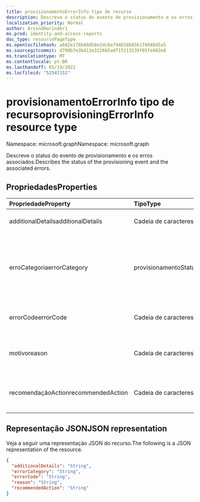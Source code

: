 ```yaml
---
title: provisionamentoErrorInfo tipo de recurso
description: Descreve o status do evento de provisionamento e os erros associados.
localization_priority: Normal
author: ArvindHarinder1
ms.prod: identity-and-access-reports
doc_type: resourcePageType
ms.openlocfilehash: a682e176b40d58e2dc0a794b58b8561f8948d5a5
ms.sourcegitcommit: d700b7e3b411e3226b5adf1f213539f05fe802e8
ms.translationtype: MT
ms.contentlocale: pt-BR
ms.lasthandoff: 05/19/2021
ms.locfileid: "52547152"
---
```

# <a name="provisioningerrorinfo-resource-type"></a><span data-ttu-id="7c40f-103">provisionamentoErrorInfo tipo de recurso</span><span class="sxs-lookup"><span data-stu-id="7c40f-103">provisioningErrorInfo resource type</span></span>

<span data-ttu-id="7c40f-104">Namespace: microsoft.graph</span><span class="sxs-lookup"><span data-stu-id="7c40f-104">Namespace: microsoft.graph</span></span>


<span data-ttu-id="7c40f-105">Descreve o status do evento de provisionamento e os erros associados.</span><span class="sxs-lookup"><span data-stu-id="7c40f-105">Describes the status of the provisioning event and the associated errors.</span></span> 

## <a name="properties"></a><span data-ttu-id="7c40f-106">Propriedades</span><span class="sxs-lookup"><span data-stu-id="7c40f-106">Properties</span></span>

| <span data-ttu-id="7c40f-107">Propriedade</span><span class="sxs-lookup"><span data-stu-id="7c40f-107">Property</span></span>     | <span data-ttu-id="7c40f-108">Tipo</span><span class="sxs-lookup"><span data-stu-id="7c40f-108">Type</span></span>        | <span data-ttu-id="7c40f-109">Descrição</span><span class="sxs-lookup"><span data-stu-id="7c40f-109">Description</span></span> |
|:-------------|:------------|:------------|
|<span data-ttu-id="7c40f-110">additionalDetails</span><span class="sxs-lookup"><span data-stu-id="7c40f-110">additionalDetails</span></span>|<span data-ttu-id="7c40f-111">Cadeia de caracteres</span><span class="sxs-lookup"><span data-stu-id="7c40f-111">String</span></span>|<span data-ttu-id="7c40f-112">Detalhes adicionais em caso de erro.</span><span class="sxs-lookup"><span data-stu-id="7c40f-112">Additional details in case of error.</span></span>|
|<span data-ttu-id="7c40f-113">erroCategoria</span><span class="sxs-lookup"><span data-stu-id="7c40f-113">errorCategory</span></span>|<span data-ttu-id="7c40f-114">provisionamentoStatusErrorCategory</span><span class="sxs-lookup"><span data-stu-id="7c40f-114">provisioningStatusErrorCategory</span></span>|<span data-ttu-id="7c40f-115">Categoriza o código de erro.</span><span class="sxs-lookup"><span data-stu-id="7c40f-115">Categorizes the error code.</span></span> <span data-ttu-id="7c40f-116">Os valores possíveis `failure` `nonServiceFailure` são, `success` , , `unknownFutureValue`</span><span class="sxs-lookup"><span data-stu-id="7c40f-116">Possible values are `failure`, `nonServiceFailure`, `success`, `unknownFutureValue`</span></span>|
|<span data-ttu-id="7c40f-117">errorCode</span><span class="sxs-lookup"><span data-stu-id="7c40f-117">errorCode</span></span>|<span data-ttu-id="7c40f-118">Cadeia de caracteres</span><span class="sxs-lookup"><span data-stu-id="7c40f-118">String</span></span>|<span data-ttu-id="7c40f-119">Código de erro único, se ocorreu algum.</span><span class="sxs-lookup"><span data-stu-id="7c40f-119">Unique error code if any occurred.</span></span> [<span data-ttu-id="7c40f-120">Saiba mais</span><span class="sxs-lookup"><span data-stu-id="7c40f-120">Learn more</span></span>](/azure/active-directory/reports-monitoring/concept-provisioning-logs#error-codes)|
|<span data-ttu-id="7c40f-121">motivo</span><span class="sxs-lookup"><span data-stu-id="7c40f-121">reason</span></span>|<span data-ttu-id="7c40f-122">Cadeia de caracteres</span><span class="sxs-lookup"><span data-stu-id="7c40f-122">String</span></span>|<span data-ttu-id="7c40f-123">Resume o status e descreve por que o status aconteceu.</span><span class="sxs-lookup"><span data-stu-id="7c40f-123">Summarizes the status and describes why the status happened.</span></span>|
|<span data-ttu-id="7c40f-124">recomendaçãoAction</span><span class="sxs-lookup"><span data-stu-id="7c40f-124">recommendedAction</span></span>|<span data-ttu-id="7c40f-125">Cadeia de caracteres</span><span class="sxs-lookup"><span data-stu-id="7c40f-125">String</span></span>|<span data-ttu-id="7c40f-126">Fornece a resolução para o erro correspondente.</span><span class="sxs-lookup"><span data-stu-id="7c40f-126">Provides the resolution for the corresponding error.</span></span>|

## <a name="json-representation"></a><span data-ttu-id="7c40f-127">Representação JSON</span><span class="sxs-lookup"><span data-stu-id="7c40f-127">JSON representation</span></span>

<span data-ttu-id="7c40f-128">Veja a seguir uma representação JSON do recurso.</span><span class="sxs-lookup"><span data-stu-id="7c40f-128">The following is a JSON representation of the resource.</span></span>

<!-- {
  "blockType": "resource",
  "optionalProperties": [

  ],
  "@odata.type": "microsoft.graph.provisioningErrorInfo",
  "baseType": null
}-->

```json
{
  "additionalDetails": "String",
  "errorCategory": "String",
  "errorCode": "String",
  "reason": "String",
  "recommendedAction": "String"
}
```

<!-- uuid: 16cd6b66-4b1a-43a1-adaf-3a886856ed98
2019-02-04 14:57:30 UTC -->
<!-- {
  "type": "#page.annotation",
  "description": "provisioningErrorInfo resource",
  "keywords": "",
  "section": "documentation",
  "tocPath": ""
}-->


